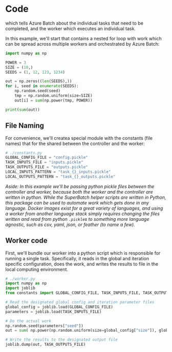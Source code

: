 # Code

which tells Azure Batch
about the individual tasks that need to be completed, and the worker which
executes an individual task.

In this example, we'll start that   contains a nested for loop with work which
can be spread across multiple workers and orchestrated by Azure Batch:

```python
import numpy as np

POWER = 3
SIZE = (10,)
SEEDS = (1, 12, 123, 1234)

out = np.zeros((len(SEEDS),))
for i, seed in enumerate(SEEDS):
    np.random.seed(seed)
    tmp = np.random.uniform(size=SIZE)
    out[i] = sum(np.power(tmp, POWER))

print(sum(out))
```

## File Naming

For convenience, we'll createa special module with the constants (file
names) that for the shared  between the controller and the worker:

```python
# ./constants.py
GLOBAL_CONFIG_FILE = "config.pickle"
TASK_INPUTS_FILE = "inputs.pickle"
TASK_OUTPUTS_FILE = "outputs.pickle"
LOCAL_INPUTS_PATTERN = "task_{}_inputs.pickle"
LOCAL_OUTPUTS_PATTERN = "task_{}_outputs.pickle"
```

*Aside: In this example we'll be passing python pickle files between the
controller and worker, because both the worker and the controller are
written in python.  While the SuperBatch helper scripts are written in Python,
this package can be used to automate work which gets done in any language.
Docker images exist for a great variety of languages, and using a worker
from another language stack simply requires changing the files written and
read from python `.pickle`s to something more language agnostic, such as
csv, yaml, json, or feather (to name a few).*

## Worker code

First, we'll bundle our worker into a python script which is responsible
for running a single task.  Specifically, it reads in the global and
iteration specific configuration, does the work, and writes the results to
file in the local computing environment.

```python
# ./worker.py
import numpy as np
import joblib
from constants import GLOBAL_CONFIG_FILE, TASK_INPUTS_FILE, TASK_OUTPUTS_FILE

# Read the designated global config and iteration parameter files
global_config = joblib.load(GLOBAL_CONFIG_FILE)
parameters = joblib.load(TASK_INPUTS_FILE)

# Do the actual work
np.random.seed(parameters["seed"])
out = sum( np.power(np.random.uniform(size=global_config["size"]), global_config["power"]))

# Write the results to the designated output file
joblib.dump(out, TASK_OUTPUTS_FILE)
```
